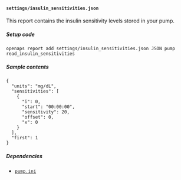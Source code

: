#### `settings/insulin_sensitivities.json`
This report contains the insulin sensitivity levels stored in your pump.
##### Setup code
`openaps report add settings/insulin_sensitivities.json JSON pump read_insulin_sensitivities`
##### Sample contents
```
{
  "units": "mg/dL",
  "sensitivities": [
    {
      "i": 0,
      "start": "00:00:00",
      "sensitivity": 20,
      "offset": 0,
      "x": 0
    }
  ],
  "first": 1
}
```
##### Dependencies
* [`pump.ini`](./openaps-device-pump.md)
